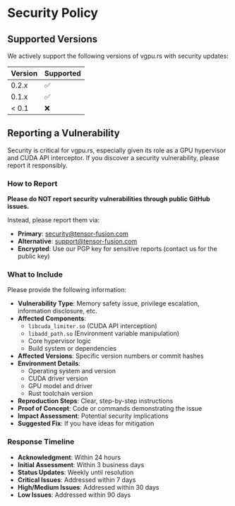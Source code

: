 # Security Policy

## Supported Versions

We actively support the following versions of vgpu.rs with security updates:

| Version | Supported          |
| ------- | ------------------ |
| 0.2.x   | :white_check_mark: |
| 0.1.x   | :white_check_mark: |
| < 0.1   | :x:                |

## Reporting a Vulnerability

Security is critical for vgpu.rs, especially given its role as a GPU hypervisor and CUDA API interceptor. If you discover a security vulnerability, please report it responsibly.

### How to Report

**Please do NOT report security vulnerabilities through public GitHub issues.**

Instead, please report them via:

- **Primary**: security@tensor-fusion.com
- **Alternative**: support@tensor-fusion.com
- **Encrypted**: Use our PGP key for sensitive reports (contact us for the public key)

### What to Include

Please provide the following information:

- **Vulnerability Type**: Memory safety issue, privilege escalation, information disclosure, etc.
- **Affected Components**: 
  - `libcuda_limiter.so` (CUDA API interception)
  - `libadd_path.so` (Environment variable manipulation)
  - Core hypervisor logic
  - Build system or dependencies
- **Affected Versions**: Specific version numbers or commit hashes
- **Environment Details**: 
  - Operating system and version
  - CUDA driver version
  - GPU model and driver
  - Rust toolchain version
- **Reproduction Steps**: Clear, step-by-step instructions
- **Proof of Concept**: Code or commands demonstrating the issue
- **Impact Assessment**: Potential security implications
- **Suggested Fix**: If you have ideas for mitigation

### Response Timeline

- **Acknowledgment**: Within 24 hours
- **Initial Assessment**: Within 3 business days
- **Status Updates**: Weekly until resolution
- **Critical Issues**: Addressed within 7 days
- **High/Medium Issues**: Addressed within 30 days
- **Low Issues**: Addressed within 90 days

